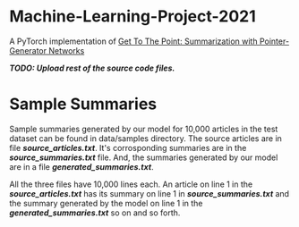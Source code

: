 # Machine-Learning-Project-2021

A PyTorch implementation of [Get To The Point: Summarization with Pointer-Generator Networks](https://arxiv.org/pdf/1704.04368.pdf)  

***TODO: Upload rest of the source code files.***


# Sample Summaries
Sample summaries generated by our model for 10,000 articles in the test dataset can be found in data/samples directory. The source articles are in file ***source_articles.txt***. It's corrosponding summaries are in the  ***source_summaries.txt*** file. And, the summaries generated by our model are in a file ***generated_summaries.txt***.

All the three files have 10,000 lines each. An article on line 1 in the ***source_articles.txt*** has its summary on line 1 in ***source_summaries.txt*** and the summary generated by the model on line 1 in the ***generated_summaries.txt*** so on and so forth.
